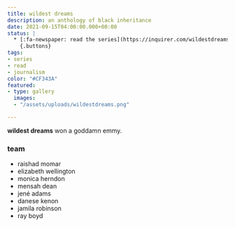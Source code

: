 ```yaml
---
title: wildest dreams
description: an anthology of black inheritance
date: 2021-09-15T04:00:00.000+00:00
status: |
  * [:fa-newspaper: read the series](https://inquirer.com/wildestdreams)
    {.buttons}
tags:
- series
- read
- journalism
color: "#CF343A"
featured:
- type: gallery
  images:
  - "/assets/uploads/wildestdreams.png"

---
```

**wildest dreams** won a goddamn emmy.

### team
* raishad momar
* elizabeth wellington
* monica herndon
* mensah dean
* jené adams
* danese kenon
* jamila robinson
* ray boyd


